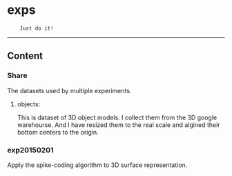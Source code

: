 # exps


		Just do it! 
		
----
Content
----
### Share

The datasets used by multiple experiments.

1. objects:

	This is dataset of 3D object models. I collect them from the 3D google warehourse. And I have resized them to the real scale and algined their bottom centers to the origin.
	
	
### exp20150201

Apply the spike-coding algorithm to 3D surface representation.


		
